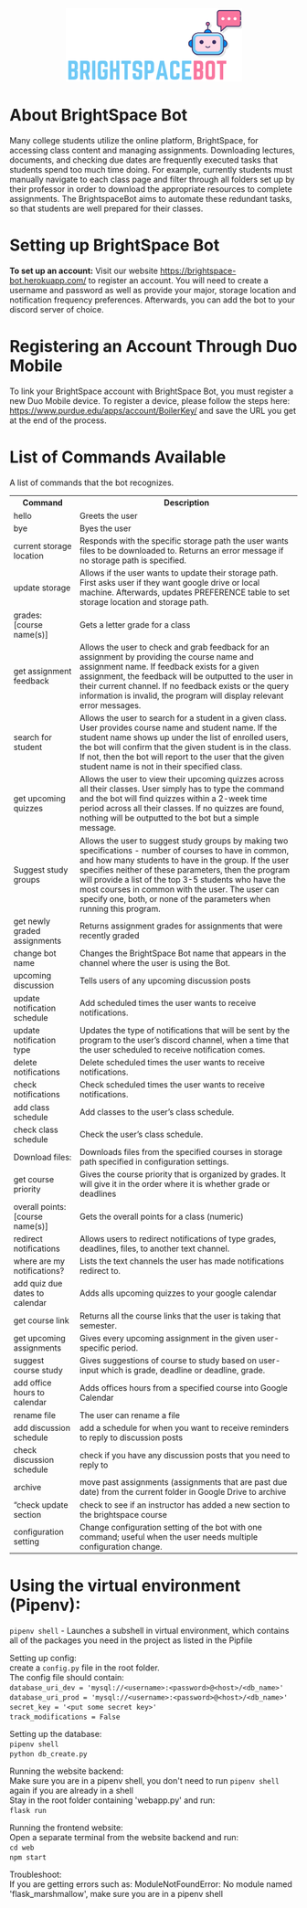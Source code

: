 <p align="center">
  <img src="https://github.com/kristy-huang/BrightSpaceBot/blob/master/Brightspacebot%20cropped.png" />
</p>

# About BrightSpace Bot
Many college students utilize the online platform, BrightSpace, for accessing class content and managing assignments. Downloading lectures, documents, and checking due dates are frequently executed tasks that students spend too much time doing. For example, currently students must manually navigate to each class page and filter through all folders set up by their professor in order to download the appropriate resources to complete assignments. The BrightspaceBot aims to automate these redundant tasks, so that students are well prepared for their classes. 

# Setting up BrightSpace Bot
**To set up an account:** Visit our website https://brightspace-bot.herokuapp.com/ to register an account. You will need to create a username and password as well as provide your major, storage location and notification frequency preferences. Afterwards, you can add the bot to your discord server of choice. 

# Registering an Account Through Duo Mobile
To link your BrightSpace account with BrightSpace Bot, you must register a new Duo Mobile device. To register a device, please follow the steps here: https://www.purdue.edu/apps/account/BoilerKey/ and save the URL you get at the end of the process. 


# List of Commands Available 
A list of commands that the bot recognizes. 
<table id="commands-table">
              <tr>
                <th id="cell0-0">Command</th>
                <th id="cell0-1">Description</th>
              </tr>
              <tr>
                <td id="cell1-0">hello</td>
                <td id="cell1-1">Greets the user</td>
              </tr>
              <tr>
                <td id="cell2-0">bye</td>
                <td id="cell2-1">Byes the user</td>
              </tr>
              <tr>
                <td id="cell2-0">current storage location</td>
                <td id="cell2-1">Responds with the specific storage path the user wants files to be downloaded to. Returns an error message if no storage path is specified. </td>
              </tr>
              <tr>
                <td id="cell2-0">update storage</td>
                <td id="cell2-1">Allows if the user wants to update their storage path. First asks user if they want google drive or local machine. Afterwards, updates PREFERENCE table to set storage location and storage path. </td>
              </tr>
              <tr>
                <td id="cell2-0">grades: [course name(s)]</td>
                <td id="cell2-1">Gets a letter grade for a class</td>
              </tr>
              <tr>
                <td id="cell2-0">get assignment feedback</td>
                <td id="cell2-1">Allows the user to check and grab feedback for an assignment by providing the course name and assignment name. If feedback exists for a given assignment, the feedback will be outputted to the user in their current channel. If no feedback exists or the query information is invalid, the program will display relevant error messages. </td>
              </tr>
              <tr>
                <td id="cell2-0">search for student</td>
                <td id="cell2-1">Allows the user to search for a student in a given class. User provides course name and student name. If the student name shows up under the list of enrolled users, the bot will confirm that the given student is in the class. If not, then the bot will report to the user that the given student name is not in their specified class. </td>
              </tr>
              <tr>
                <td id="cell2-0">get upcoming quizzes</td>
                <td id="cell2-1">Allows the user to view their upcoming quizzes across all their classes. User simply has to type the command and the bot will find quizzes within a 2-week time period across all their classes. If no quizzes are found, nothing will be outputted to the bot but a simple message. </td>
              </tr>
              <tr>
                <td id="cell2-0">Suggest study groups</td>
                <td id="cell2-1">Allows the user to suggest study groups by making two specifications - number of courses to have in common, and how many students to have in the group. If the user specifies neither of these parameters, then the program will provide a list of the top 3-5 students who have the most courses in common with the user. The user can specify one, both, or none of the parameters when running this program.</td>
              </tr>
              <tr>
                <td id="cell2-0">get newly graded assignments</td>
                <td id="cell2-1">Returns assignment grades for assignments that were recently graded</td>
              </tr>
              <tr>
                <td id="cell2-0">change bot name</td>
                <td id="cell2-1">Changes the BrightSpace Bot name that appears in the channel where the user is using the Bot.</td>
              </tr>
              <tr>
                <td id="cell2-0">upcoming discussion</td>
                <td id="cell2-1">Tells users of any upcoming discussion posts</td>
              </tr>
              <tr>
                <td id="cell2-0">update notification schedule</td>
                <td id="cell2-1">Add scheduled times the user wants to receive notifications.</td>
              </tr>
              <tr>
                <td id="cell2-0">update notification type</td>
                <td id="cell2-1">Updates the type of notifications that will be sent by the program to the user’s discord channel, when a time that the user scheduled to receive notification comes.</td>
              </tr>
              <tr>
                <td id="cell2-0">delete notifications</td>
                <td id="cell2-1">Delete scheduled times the user wants to receive notifications.</td>
              </tr>
              <tr>
                <td id="cell2-0">check notifications</td>
                <td id="cell2-1">Check scheduled times the user wants to receive notifications.</td>
              </tr>
              <tr>
                <td id="cell2-0">add class schedule</td>
                <td id="cell2-1">Add classes to the user’s class schedule.</td>
              </tr>
              <tr>
                <td id="cell2-0">check class schedule</td>
                <td id="cell2-1">Check the user’s class schedule.</td>
              </tr>
              <tr>
                <td id="cell2-0">Download files:</td>
                <td id="cell2-1">Downloads files from the specified courses in storage path specified in configuration settings.</td>
              </tr>
              <tr>
                <td id="cell2-0">get course priority</td>
                <td id="cell2-1">Gives the course priority that is organized by grades. It will give it in the order where it is whether grade or deadlines</td>
              </tr>
              <tr>
                <td id="cell2-0">overall points: [course name(s)]</td>
                <td id="cell2-1">Gets the overall points for a class (numeric)</td>
              </tr>
              <tr>
                <td id="cell2-0">redirect notifications</td>
                <td id="cell2-1">Allows users to redirect notifications of type grades, deadlines, files, to another text channel.</td>
              </tr>
              <tr>
                <td id="cell2-0">where are my notifications?</td>
                <td id="cell2-1">Lists the text channels the user has made notifications redirect to.</td>
              </tr>
              <tr>
                <td id="cell2-0">add quiz due dates to calendar</td>
                <td id="cell2-1">Adds alls upcoming quizzes to your google calendar</td>
              </tr>
              <tr>
                <td id="cell2-0">get course link</td>
                <td id="cell2-1">Returns all the course links that the user is taking that semester.</td>
              </tr>
              <tr>
                <td id="cell2-0">get upcoming assignments</td>
                <td id="cell2-1">Gives every upcoming assignment in the given user-specific period.</td>
              </tr>
              <tr>
                <td id="cell2-0">suggest course study</td>
                <td id="cell2-1">Gives suggestions of course to study based on user-input which is grade, deadline or deadline, grade.</td>
              </tr>
              <tr>
                <td id="cell2-0">add office hours to calendar</td>
                <td id="cell2-1">Adds offices hours from a specified course into Google Calendar</td>
              </tr>
              <tr>
                <td id="cell2-0">rename file</td>
                <td id="cell2-1">The user can rename a file</td>
              </tr>
              <tr>
                <td id="cell2-0">add discussion schedule</td>
                <td id="cell2-1">add a schedule for when you want to receive reminders to reply to discussion posts</td>
              </tr>
              <tr>
                <td id="cell2-0">check discussion schedule</td>
                <td id="cell2-1">check if you have any discussion posts that you need to reply to</td>
              </tr>
              <tr>
                <td id="cell2-0">archive</td>
                <td id="cell2-1">move past assignments (assignments that are past due date) from the current folder in Google Drive to archive </td>
              </tr>
              <tr>
                <td id="cell2-0">“check update section</td>
                <td id="cell2-1">check to see if an instructor has added a new section to the brightspace course</td>
              </tr>
              <tr>
                <td id="cell2-0">configuration setting</td>
                <td id="cell2-1">Change configuration setting of the bot with one command; useful when the user needs multiple configuration change. </td>
              </tr>
          </table>
          
          
# Using the virtual environment (Pipenv):
`pipenv shell` - Launches a subshell in virtual environment, which contains all of the packages you need in the project as listed in the Pipfile

Setting up config:\
create a `config.py` file in the root folder.\
The config file should contain:\
`database_uri_dev = 'mysql://<username>:<password>@<host>/<db_name>'`\
`database_uri_prod = 'mysql://<username>:<password>@<host>/<db_name>'`\
`secret_key = '<put some secret key>'`\
`track_modifications = False`

Setting up the database:\
`pipenv shell` \
`python db_create.py` 

Running the website backend:\
Make sure you are in a pipenv shell, you don't need to run `pipenv shell` again if you are already in a shell\
Stay in the root folder containing 'webapp.py' and run:\
`flask run`

Running the frontend website:\
Open a separate terminal from the website backend and run:\
`cd web`\
`npm start`

Troubleshoot:\
If you are getting errors such as:
ModuleNotFoundError: No module named 'flask_marshmallow', make sure you are in a pipenv shell 
